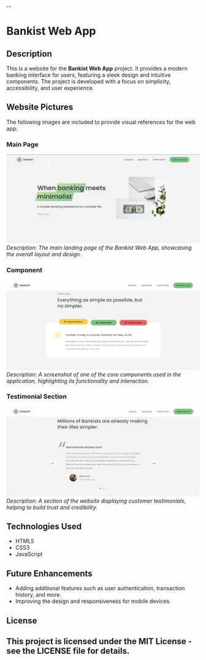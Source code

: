 --
# Bankist Web App

## Description
This is a website for the **Bankist Web App** project. It provides a modern banking interface for users, featuring a sleek design and intuitive components. The project is developed with a focus on simplicity, accessibility, and user experience.

## Website Pictures
The following images are included to provide visual references for the web app:

### Main Page
![Main Page](Website-Pictures/mainPage.png)
*Description: The main landing page of the Bankist Web App, showcasing the overall layout and design.*

### Component
![Component](Website-Pictures/Component.png)
*Description: A screenshot of one of the core components used in the application, highlighting its functionality and interaction.*

### Testimonial Section
![Testimonial](Website-Pictures/Testimonial.png)
*Description: A section of the website displaying customer testimonials, helping to build trust and credibility.*

## Technologies Used
- HTML5
- CSS3
- JavaScript

## Future Enhancements
- Adding additional features such as user authentication, transaction history, and more.
- Improving the design and responsiveness for mobile devices.

## License
This project is licensed under the MIT License - see the LICENSE file for details.
---
